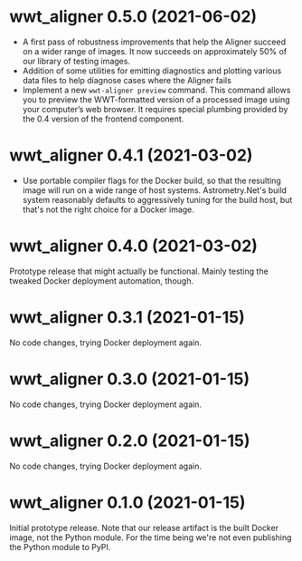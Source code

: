 # wwt_aligner 0.5.0 (2021-06-02)

- A first pass of robustness improvements that help the Aligner succeed on a
  wider range of images. It now succeeds on approximately 50% of our library of
  testing images.
- Addition of some utilities for emitting diagnostics and plotting various data
  files to help diagnose cases where the Aligner fails
- Implement a new `wwt-aligner preview` command. This command allows you to
  preview the WWT-formatted version of a processed image using your computer’s
  web browser. It requires special plumbing provided by the 0.4 version of the
  frontend component.


# wwt_aligner 0.4.1 (2021-03-02)

- Use portable compiler flags for the Docker build, so that the resulting image
  will run on a wide range of host systems. Astrometry.Net's build system
  reasonably defaults to aggressively tuning for the build host, but that's not
  the right choice for a Docker image.


# wwt_aligner 0.4.0 (2021-03-02)

Prototype release that might actually be functional. Mainly testing the
tweaked Docker deployment automation, though.


# wwt_aligner 0.3.1 (2021-01-15)

No code changes, trying Docker deployment again.


# wwt_aligner 0.3.0 (2021-01-15)

No code changes, trying Docker deployment again.


# wwt_aligner 0.2.0 (2021-01-15)

No code changes, trying Docker deployment again.


# wwt_aligner 0.1.0 (2021-01-15)

Initial prototype release. Note that our release artifact is the built Docker
image, not the Python module. For the time being we're not even publishing the
Python module to PyPI.
